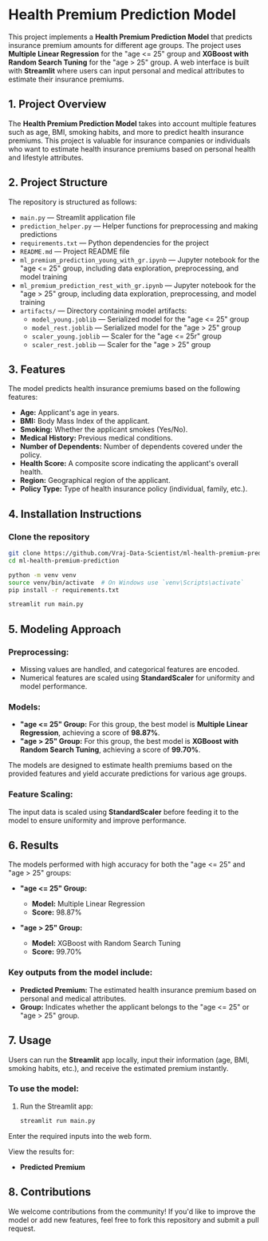 # Health Premium Prediction Model

This project implements a **Health Premium Prediction Model** that predicts insurance premium amounts for different age groups. The project uses **Multiple Linear Regression** for the "age <= 25" group and **XGBoost with Random Search Tuning** for the "age > 25" group. A web interface is built with **Streamlit** where users can input personal and medical attributes to estimate their insurance premiums.

## 1. Project Overview

The **Health Premium Prediction Model** takes into account multiple features such as age, BMI, smoking habits, and more to predict health insurance premiums. This project is valuable for insurance companies or individuals who want to estimate health insurance premiums based on personal health and lifestyle attributes.

## 2. Project Structure

The repository is structured as follows:

- `main.py` — Streamlit application file
- `prediction_helper.py` — Helper functions for preprocessing and making predictions
- `requirements.txt` — Python dependencies for the project
- `README.md` — Project README file
- `ml_premium_prediction_young_with_gr.ipynb` — Jupyter notebook for the "age <= 25" group, including data exploration, preprocessing, and model training
- `ml_premium_prediction_rest_with_gr.ipynb` — Jupyter notebook for the "age > 25" group, including data exploration, preprocessing, and model training
- `artifacts/` — Directory containing model artifacts:
  - `model_young.joblib` — Serialized model for the "age <= 25" group
  - `model_rest.joblib` — Serialized model for the "age > 25" group
  - `scaler_young.joblib` — Scaler for the "age <= 25r" group
  - `scaler_rest.joblib` — Scaler for the "age > 25" group

## 3. Features

The model predicts health insurance premiums based on the following features:

- **Age:** Applicant's age in years.
- **BMI:** Body Mass Index of the applicant.
- **Smoking:** Whether the applicant smokes (Yes/No).
- **Medical History:** Previous medical conditions.
- **Number of Dependents:** Number of dependents covered under the policy.
- **Health Score:** A composite score indicating the applicant's overall health.
- **Region:** Geographical region of the applicant.
- **Policy Type:** Type of health insurance policy (individual, family, etc.).

## 4. Installation Instructions

### Clone the repository
```bash
git clone https://github.com/Vraj-Data-Scientist/ml-health-premium-prediction.git
cd ml-health-premium-prediction

python -m venv venv
source venv/bin/activate  # On Windows use `venv\Scripts\activate`
pip install -r requirements.txt

streamlit run main.py
```

## 5. Modeling Approach

### Preprocessing:
- Missing values are handled, and categorical features are encoded.
- Numerical features are scaled using **StandardScaler** for uniformity and model performance.

### Models:
- **"age <= 25" Group:** For this group, the best model is **Multiple Linear Regression**, achieving a score of **98.87%**.
- **"age > 25" Group:** For this group, the best model is **XGBoost with Random Search Tuning**, achieving a score of **99.70%**.

The models are designed to estimate health premiums based on the provided features and yield accurate predictions for various age groups.

### Feature Scaling:
The input data is scaled using **StandardScaler** before feeding it to the model to ensure uniformity and improve performance.

## 6. Results

The models performed with high accuracy for both the "age <= 25" and "age > 25" groups:

- **"age <= 25" Group:**
  - **Model:** Multiple Linear Regression
  - **Score:** 98.87%
  
- **"age > 25" Group:**
  - **Model:** XGBoost with Random Search Tuning
  - **Score:** 99.70%

### Key outputs from the model include:
- **Predicted Premium:** The estimated health insurance premium based on personal and medical attributes.
- **Group:** Indicates whether the applicant belongs to the "age <= 25" or "age > 25" group.

## 7. Usage

Users can run the **Streamlit** app locally, input their information (age, BMI, smoking habits, etc.), and receive the estimated premium instantly.

### To use the model:

1. Run the Streamlit app:
   ```bash
   streamlit run main.py
   ```

Enter the required inputs into the web form.

View the results for:

- **Predicted Premium**

## 8. Contributions

We welcome contributions from the community! If you'd like to improve the model or add new features, feel free to fork this repository and submit a pull request.

